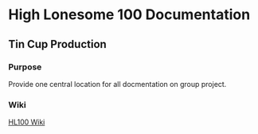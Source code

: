 # High Lonesome 100 Documentation

## Tin Cup Production

### Purpose

Provide one central location for all docmentation on group project.

### Wiki
[HL100 Wiki](https://github.com/cwbjr/HL100_Documentation/wiki)
